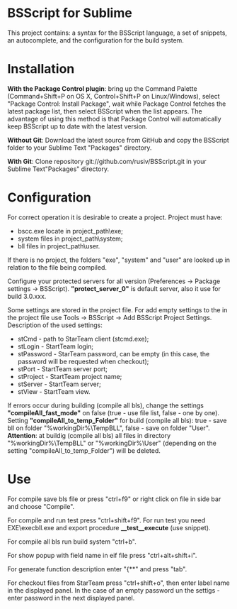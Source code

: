 # BSScript for Sublime
This project contains: a syntax for the BSScript language, a set of snippets, an autocomplete, and the configuration for the build system.
# Installation
**With the Package Control plugin**: bring up the Command Palette (Command+Shift+P on OS X, Control+Shift+P on Linux/Windows), select "Package Control: Install Package", wait while Package Control fetches the latest package list, then select BSScript when the list appears. 
The advantage of using this method is that Package Control will automatically keep BSScript up to date with the latest version.

**Without Git**: Download the latest source from GitHub and copy the BSScript folder to your Sublime Text "Packages" directory.

**With Git**: Clone repository git://github.com/rusiv/BSScript.git in your Sublime Text"Packages" directory.
# Configuration
For correct operation it is desirable to create a project. Project must have:
* bscc.exe locate in project_path\exe;
* system files in project_path\system;
* bll files in project_path\user.

If there is no project, the folders "exe", "system" and "user" are looked up in relation to the file being compiled.

Configure your protected servers for all version (Preferences -> Package settings -> BSScript). **"protect_server_0"** is default server, also it use for build 3.0.xxx.

Some settings are stored in the project file. For add empty settings to the in the project file use Tools -> BSScript -> Add BSScript Project Settings. Description of the used settings:
* stCmd - path to StarTeam client (stcmd.exe);
* stLogin - StartTeam login;
* stPassword - StarTeam password, can be empty (in this case, the password will be requested when checkout);
* stPort - StartTeam server port;
* stProject - StartTeam project name;
* stServer - StartTeam server;
* stView - StartTeam view.

If errors occur during building (compile all bls), change the settings **"compileAll_fast_mode"** on false (true - use file list, false - one by one).  
Setting **"compileAll_to_temp_Folder"** for build (compile all bls): true - save bll on folder "%workingDir%\TempBLL", false - save on folder "User". **Attention**: at buildig (compile all bls) all files in directory "%workingDir%\TempBLL" or "%workingDir%\User" (depending on the setting "compileAll_to_temp_Folder") will be deleted.

# Use
For compile save bls file or press "ctrl+f9" or right click on file in side bar and choose "Compile".

For compile and run test press "ctrl+shift+f9". For run test you need EXE\execbll.exe and export procedure **__test__execute** (use snippet).

For compile all bls run build system "ctrl+b".

For show popup with field name in eif file press "ctrl+alt+shift+i".

For generate function description enter "\{\*\*" and press "tab".

For checkout files from StarTeam press "ctrl+shift+o", then enter label name in the displayed panel. In the case of an empty password un the settigs - enter password in the next displayed panel.